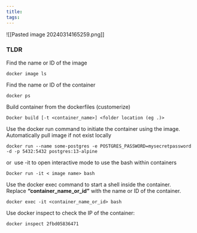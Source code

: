 ```yaml
---
title: 
tags:
---
```

![[Pasted image 20240314165259.png]]

### **TLDR**


Find the name or ID of the image
```
docker image ls
```

Find the name or ID of the container
```
docker ps
```

Build container from the dockerfiles (customerize)
```
Docker build [-t <container_name>] <folder location (eg .)>
```

Use the docker run command to initiate the container using the image. Automatically pull image if not exist locally
```
docker run --name some-postgres -e POSTGRES_PASSWORD=mysecretpassword -d -p 5432:5432 postgres:13-alpine
```
or  use -it to open interactive mode to use the bash within containers
```
Docker run -it < image name> bash   
```

Use the docker exec command to start a shell inside the container. Replace **“container_name_or_id”** with the name or ID of the container.
```
docker exec -it <container_name_or_id> bash
```

Use docker inspect to check the IP of the container:
```
docker inspect 2fbd05836471
```
